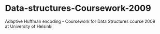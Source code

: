 Data-structures-Coursework-2009
===============================

Adaptive Huffman encoding - Coursework for Data Structures course 2009 at University of Helsinki
